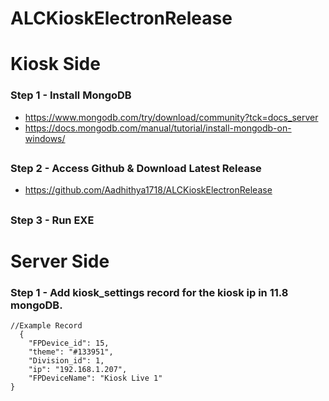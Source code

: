 # ALCKioskElectronRelease

# Kiosk Side
### Step 1 - Install MongoDB
* https://www.mongodb.com/try/download/community?tck=docs_server
* https://docs.mongodb.com/manual/tutorial/install-mongodb-on-windows/
##
### Step 2 - Access Github & Download Latest Release
* https://github.com/Aadhithya1718/ALCKioskElectronRelease
##
### Step 3 - Run EXE
##
# Server Side
### Step 1 - Add kiosk_settings record for the kiosk ip in 11.8 mongoDB.
```
//Example Record
  {
    "FPDevice_id": 15,
    "theme": "#133951",
    "Division_id": 1,
    "ip": "192.168.1.207",
    "FPDeviceName": "Kiosk Live 1"
}
```

